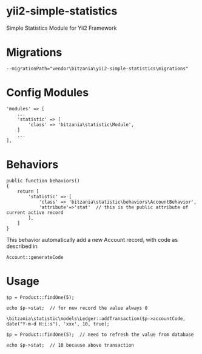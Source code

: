 # yii2-simple-statistics

Simple Statistics Module for Yii2 Framework



# Migrations
```
--migrationPath="vendor\bitzania\yii2-simple-statistics\migrations"
```

# Config Modules
```
'modules' => [
    ...
    'statistic' => [
        'class' => 'bitzania\statistic\Module',
    ]
    ...
],
```

# Behaviors
```
public function behaviors()
{
    return [
        'statistic' => [
            'class' => 'bitzania\statistic\behaviors\AccountBehavior',
            'attribute'=>'stat'  // this is the public attribute of current active record
        ],
    ]
}
```

This behavior automatically add a new Account record, with code as described in 

```
Account::generateCode
```



# Usage
```
$p = Product::findOne(5);

echo $p->stat;  // for new record the value always 0

\bitzania\statistic\models\Ledger::addTransaction($p->accountCode, date("Y-m-d H:i:s"), 'xxx', 10, true);

$p = Product::findOne(5);  // need to refresh the value from database

echo $p->stat;  // 10 because above transaction
```
